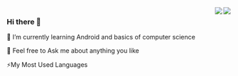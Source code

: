  <img align="right" src="https://github-readme-stats.vercel.app/api?username=OkAndGreat&show_icons=true&theme=vue&hide_title=true&hide=prs" />

<img align="right" src="https://github-readme-stats.vercel.app/api/top-langs/?username=OkAndGreat&layout=compact)](https://github.com/OkAndGreat/github-readme-stats" />

  ### Hi there 👋

🌱 I’m currently learning Android and basics of computer science

💬 Feel free to Ask me about anything you like 

⚡My Most Used Languages



